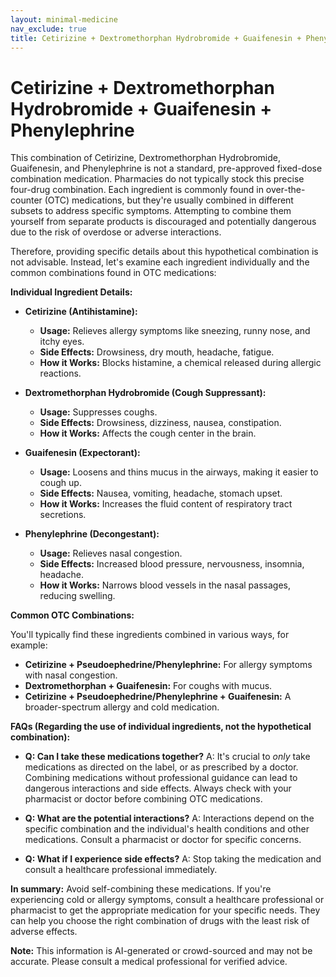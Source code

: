 ```yaml
---
layout: minimal-medicine
nav_exclude: true
title: Cetirizine + Dextromethorphan Hydrobromide + Guaifenesin + Phenylephrine
---
```


# Cetirizine + Dextromethorphan Hydrobromide + Guaifenesin + Phenylephrine

This combination of Cetirizine, Dextromethorphan Hydrobromide, Guaifenesin, and Phenylephrine is not a standard, pre-approved fixed-dose combination medication.  Pharmacies do not typically stock this precise four-drug combination.  Each ingredient is commonly found in over-the-counter (OTC) medications, but they're usually combined in different subsets to address specific symptoms. Attempting to combine them yourself from separate products is discouraged and potentially dangerous due to the risk of overdose or adverse interactions.

Therefore, providing specific details about this hypothetical combination is not advisable.  Instead, let's examine each ingredient individually and the common combinations found in OTC medications:

**Individual Ingredient Details:**

* **Cetirizine (Antihistamine):**
    * **Usage:** Relieves allergy symptoms like sneezing, runny nose, and itchy eyes.
    * **Side Effects:** Drowsiness, dry mouth, headache, fatigue.
    * **How it Works:** Blocks histamine, a chemical released during allergic reactions.

* **Dextromethorphan Hydrobromide (Cough Suppressant):**
    * **Usage:** Suppresses coughs.
    * **Side Effects:** Drowsiness, dizziness, nausea, constipation.
    * **How it Works:** Affects the cough center in the brain.

* **Guaifenesin (Expectorant):**
    * **Usage:** Loosens and thins mucus in the airways, making it easier to cough up.
    * **Side Effects:** Nausea, vomiting, headache, stomach upset.
    * **How it Works:** Increases the fluid content of respiratory tract secretions.

* **Phenylephrine (Decongestant):**
    * **Usage:** Relieves nasal congestion.
    * **Side Effects:** Increased blood pressure, nervousness, insomnia, headache.
    * **How it Works:** Narrows blood vessels in the nasal passages, reducing swelling.


**Common OTC Combinations:**

You'll typically find these ingredients combined in various ways, for example:

* **Cetirizine + Pseudoephedrine/Phenylephrine:** For allergy symptoms with nasal congestion.
* **Dextromethorphan + Guaifenesin:** For coughs with mucus.
* **Cetirizine + Pseudoephedrine/Phenylephrine + Guaifenesin:** A broader-spectrum allergy and cold medication.


**FAQs (Regarding the use of individual ingredients, not the hypothetical combination):**

* **Q: Can I take these medications together?**  A:  It's crucial to *only* take medications as directed on the label, or as prescribed by a doctor. Combining medications without professional guidance can lead to dangerous interactions and side effects.  Always check with your pharmacist or doctor before combining OTC medications.

* **Q: What are the potential interactions?** A:  Interactions depend on the specific combination and the individual's health conditions and other medications.  Consult a pharmacist or doctor for specific concerns.

* **Q: What if I experience side effects?** A: Stop taking the medication and consult a healthcare professional immediately.


**In summary:**  Avoid self-combining these medications.  If you're experiencing cold or allergy symptoms, consult a healthcare professional or pharmacist to get the appropriate medication for your specific needs. They can help you choose the right combination of drugs with the least risk of adverse effects.


**Note:** This information is AI-generated or crowd-sourced and may not be accurate. Please consult a medical professional for verified advice.